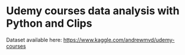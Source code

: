 # Udemy courses data analysis with Python and Clips
Dataset available here: https://www.kaggle.com/andrewmvd/udemy-courses

